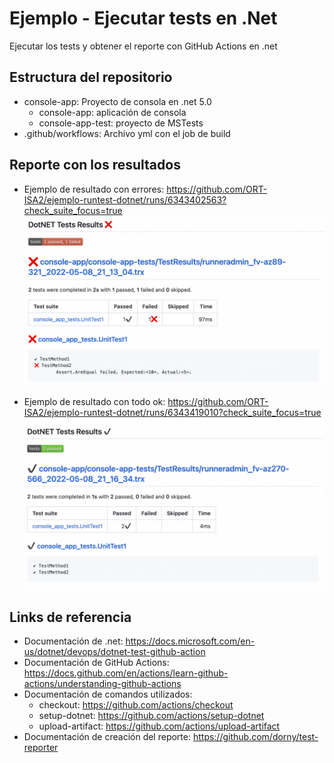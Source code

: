 # Ejemplo - Ejecutar tests en .Net
Ejecutar los tests y obtener el reporte con GitHub Actions en .net

## Estructura del repositorio

- console-app: Proyecto de consola en .net 5.0
  - console-app: aplicación de consola
  - console-app-test: proyecto de MSTests
- .github/workflows: Archivo yml con el job de build

## Reporte con los resultados

- Ejemplo de resultado con errores: https://github.com/ORT-ISA2/ejemplo-runtest-dotnet/runs/6343402563?check_suite_focus=true
![Resultado con errores](https://github.com/ORT-ISA2/ejemplo-runtest-dotnet/blob/main/assets/resultado-error.png)

- Ejemplo de resultado con todo ok: https://github.com/ORT-ISA2/ejemplo-runtest-dotnet/runs/6343419010?check_suite_focus=true
![Resultado ok](https://github.com/ORT-ISA2/ejemplo-runtest-dotnet/blob/main/assets/resultado-ok.png)

## Links de referencia
- Documentación de .net: https://docs.microsoft.com/en-us/dotnet/devops/dotnet-test-github-action
- Documentación de GitHub Actions: https://docs.github.com/en/actions/learn-github-actions/understanding-github-actions
- Documentación de comandos utilizados:
  - checkout: https://github.com/actions/checkout
  - setup-dotnet: https://github.com/actions/setup-dotnet
  - upload-artifact: https://github.com/actions/upload-artifact
- Documentación de creación del reporte: https://github.com/dorny/test-reporter
